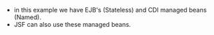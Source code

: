 * in this example we have EJB's (Stateless) and CDI managed beans (Named).
* JSF can also use these managed beans.
